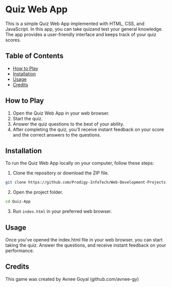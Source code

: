 # Quiz Web App

This is a simple Quiz Web App implemented with HTML, CSS, and JavaScript. In this app, you can take quizand test your general knowledge. The app provides a user-friendly interface and keeps track of your quiz scores.

## Table of Contents

- [How to Play](#how-to-play)
- [Installation](#installation)
- [Usage](#usage)
- [Credits](#credits)

## How to Play

1. Open the Quiz Web App in your web browser.
2. Start the quiz.
3. Answer the quiz questions to the best of your ability.
4. After completing the quiz, you'll receive instant feedback on your score and the correct answers to the questions.

## Installation

To run the Quiz Web App locally on your computer, follow these steps:

1. Clone the repository or download the ZIP file.

```bash
git clone https://github.com/Prodigy-InfoTech/Web-Development-Projects.git
```

2. Open the project folder.

```bash
cd Quiz-App
```

3. Run `index.html` in your preferred web browser.

## Usage

Once you've opened the index.html file in your web browser, you can start taking the quiz. Answer the questions, and receive instant feedback on your performance.

## Credits

This game was created by Avnee Goyal (github.com/avnee-gy)
